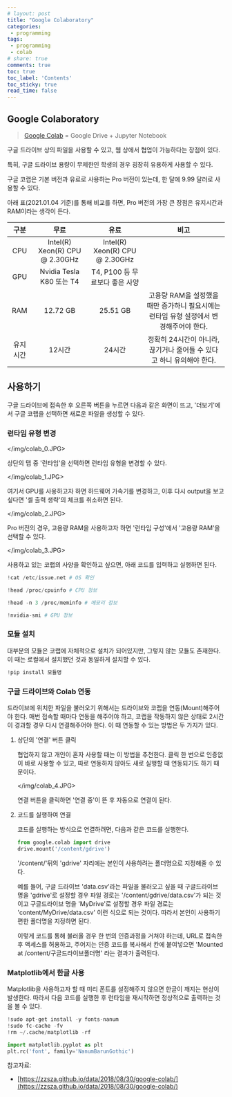 ```yaml
---
# layout: post
title: "Google Colaboratory"
categories:
 - programming
tags: 
 - programming
 - colab
# share: true 
comments: true 
toc: true
toc_label: 'Contents'
toc_sticky: true
read_time: false
---
```


## Google Colaboratory

> [Google Colab](https://colab.research.google.com/) = Google Drive + Jupyter Notebook

구글 드라이브 상의 파일을 사용할 수 있고, 웹 상에서 협업이 가능하다는 장점이 있다.

특히, 구글 드라이브 용량이 무제한인 학생의 경우 굉장히 유용하게 사용할 수 있다.

구글 코랩은 기본 버전과 유료로 사용하는 Pro 버전이 있는데, 한 달에 9.99 달러로 사용할 수 있다.

아래 표(2021.01.04 기준)를 통해 비교를 하면, Pro 버전의 가장 큰 장점은 유지시간과 RAM이라는 생각이 든다. 


|구분|무료|유료|비고|  
|:---:|:---:|:---:|:---:|  
|CPU|Intel(R) Xeon(R) CPU @ 2.30GHz|Intel(R) Xeon(R) CPU @ 2.30GHz||
|GPU|Nvidia Tesla K80 또는 T4|T4, P100 등 무료보다 좋은 사양||
|RAM|12.72 GB|25.51 GB|고용량 RAM을 설정했을 때만 증가하니 필요시에는 런타임 유형 설정에서 변경해주어야 한다.|
|유지시간|12시간|24시간|정확히 24시간이 아니라, 끊기거나 줄어들 수 있다고 하니 유의해야 한다.|  

## 사용하기

구글 드라이브에 접속한 후 오른쪽 버튼을 누르면 다음과 같은 화면이 뜨고, '더보기'에서 구글 코랩을 선택하면 새로운 파일을 생성할 수 있다.

### 런타임 유형 변경

</img/colab_0.JPG>

상단의 탭 중 '런타임'을 선택하면 런타임 유형을 변경할 수 있다.

</img/colab_1.JPG>

여기서 GPU를 사용하고자 하면 하드웨어 가속기를 변경하고, 이후 다시 output을 보고 싶다면 '셀 출력 생략'의 체크를 취소하면 된다.

</img/colab_2.JPG>

Pro 버전의 경우, 고용량 RAM을 사용하고자 하면 '런타임 구성'에서 '고용량 RAM'을 선택할 수 있다.

</img/colab_3.JPG>

사용하고 있는 코랩의 사양을 확인하고 싶으면, 아래 코드를 입력하고 실행하면 된다.

```python
!cat /etc/issue.net # OS 확인

!head /proc/cpuinfo # CPU 정보

!head -n 3 /proc/meminfo # 메모리 정보

!nvidia-smi # GPU 정보
```

### 모듈 설치

대부분의 모듈은 코랩에 자체적으로 설치가 되어있지만, 그렇지 않는 모듈도 존재한다. 이 때는 로컬에서 설치했던 것과 동일하게 설치할 수 있다.

```python
!pip install 모듈명
```

### 구글 드라이브와 Colab 연동

드라이브에 위치한 파일을 불러오기 위해서는 드라이브와 코랩을 연동(Mount)해주어야 한다. 매번 접속할 때마다 연동을 해주어야 하고, 코랩을 작동하지 않은 상태로 2시간이 경과할 경우 다시 연결해주어야 한다. 이 때 연동할 수 있는 방법은 두 가지가 있다.

1. 상단의 '연결' 버튼 클릭

    협업하지 않고 개인이 혼자 사용할 때는 이 방법을 추천한다. 클릭 한 번으로 인증없이 바로 사용할 수 있고, 따로 연동하지 않아도 새로 실행할 때 연동되기도 하기 때문이다.

    </img/colab_4.JPG>

    연결 버튼을 클릭하면 '연결 중'이 뜬 후 자동으로 연결이 된다.

2. 코드를 실행하여 연결

    코드를 실행하는 방식으로 연결하려면, 다음과 같은 코드를 실행한다.

    ```python
    from google.colab import drive
    drive.mount('/content/gdrive')
    ```

    '/content/'뒤의 'gdrive' 자리에는 본인이 사용하려는 폴더명으로 지정해줄 수 있다.

    예를 들어, 구글 드라이브 'data.csv'라는 파일을 불러오고 싶을 때 구글드라이브 명을 'gdrive'로 설정할 경우 파일 경로는 '/content/gdrive/data.csv'가 되는 것이고 구글드라이브 명을 'MyDrive'로 설정할 경우 파일 경로는 'content/MyDrive/data.csv' 이런 식으로 되는 것이다. 따라서 본인이 사용하기 편한 폴더명을 지정하면 된다.

    이렇게 코드를 통해 불러올 경우 한 번의 인증과정을 거쳐야 하는데, URL로 접속한 후 액세스를 허용하고, 주어지는 인증 코드를 복사해서 칸에 붙여넣으면 'Mounted at /content/구글드라이브폴더명' 라는 결과가 출력된다.

### Matplotlib에서 한글 사용

Matplotlib을 사용하고자 할 때 미리 폰트를 설정해주지 않으면 한글이 깨지는 현상이 발생한다. 따라서 다음 코드를 실행한 후 런타임을 재시작하면 정상적으로 출력하는 것을 볼 수 있다.

```python
!sudo apt-get install -y fonts-nanum
!sudo fc-cache -fv
!rm ~/.cache/matplotlib -rf
```

```python
import matplotlib.pyplot as plt
plt.rc('font', family='NanumBarunGothic')
```

참고자료:  
- [https://zzsza.github.io/data/2018/08/30/google-colab/](https://zzsza.github.io/data/2018/08/30/google-colab/)